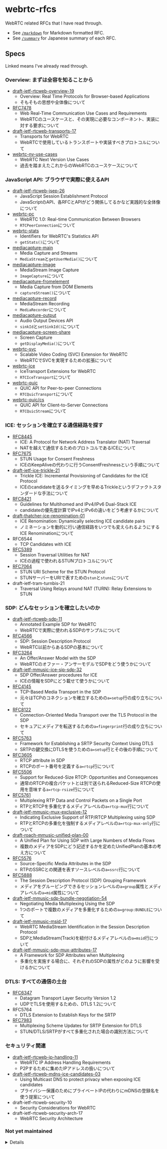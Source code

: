 # webrtc-rfcs

WebRTC related RFCs that I have read through.

- See [`/markdown`](./markdown) for Markdown formatted RFC.
- See [`/summary`](./summary) for Japanese summary of each RFC.

## Specs

Linked means I've already read through.

### Overview: まずは全容を知ることから

- [draft-ietf-rtcweb-overview-19](./summary/draft-ietf-rtcweb-overview-19.md)
  - Overview: Real Time Protocols for Browser-based Applications
  - そもそもの思想や全体像について
- [RFC7478](./summary/rfc7478.md)
  - Web Real-Time Communication Use Cases and Requirements
  - WebRTCのユースケースと、その実現に必要なコンポーネント、実装に対する要求について
- [draft-ietf-rtcweb-transports-17](./summary/draft-ietf-rtcweb-transports-17.md)
  - Transports for WebRTC
  - WebRTCで使用しているトランスポートや実装すべきプロトコルについて
- [webrtc-nv-use-cases](https://w3c.github.io/webrtc-nv-use-cases/)
  - WebRTC Next Version Use Cases
  - 過去を踏まえたこれからのWebRTCのユースケースについて

### JavaScript API: ブラウザで実際に使えるAPI

- [draft-ietf-rtcweb-jsep-26](./summary/draft-ietf-rtcweb-jsep-26.md)
  - JavaScript Session Establishment Protocol
  - JavaScriptのAPI、各RFCとAPIがどう関係してるかなど実践的な全体像について
- [webrtc-pc](https://w3c.github.io/webrtc-pc/)
  - WebRTC 1.0: Real-time Communication Between Browsers
  - `RTCPeerConnection`について
- [webrtc-stats](https://w3c.github.io/webrtc-stats/)
  - Identifiers for WebRTC's Statistics API
  - `getStats()`について
- [mediacapture-main](https://w3c.github.io/mediacapture-main/)
  - Media Capture and Streams
  - `MediaStream`と`getUserMedia()`について
- [mediacapture-image](https://w3c.github.io/mediacapture-image/)
  - MediaStream Image Capture
  - `ImageCapture`について
- [mediacapture-fromelement](https://w3c.github.io/mediacapture-fromelement/)
  - Media Capture from DOM Elements
  - `captureStream()`について
- [mediacapture-record](https://w3c.github.io/mediacapture-record/)
  - MediaStream Recording
  - `MediaRecorder`について
- [mediacapture-output](https://w3c.github.io/mediacapture-output/)
  - Audio Output Devices API
  - `sinkId`と`setSinkId()`について
- [mediacapture-screen-share](https://w3c.github.io/mediacapture-screen-share/)
  - Screen Capture
  - `getDisplayMedia()`について
- [webrtc-svc](https://w3c.github.io/webrtc-svc/)
  - Scalable Video Coding (SVC) Extension for WebRTC
  - WebRTCでSVCを実現するための拡張について
- [webrtc-ice](https://w3c.github.io/webrtc-ice/)
  - IceTransport Extensions for WebRTC
  - `RTCIceTransport`について
- [webrtc-quic](https://w3c.github.io/webrtc-quic/)
  - QUIC API for Peer-to-peer Connections
  - `RTCQuicTransport`について
- [webrtc-quic/cs](https://w3c.github.io/webrtc-quic/cs.html)
  - QUIC API for Client-to-Server Connections
  - `RTCQuicStream`について

### ICE: セッションを確立する通信経路を探す

- [RFC8445](./summary/rfc8445.md)
  - ICE: A Protocol for Network Address Translator (NAT) Traversal
  - NATを越えて通信するためのプロトコルであるICEについて
- [RFC7675](./summary/rfc7675.md)
  - STUN Usage for Consent Freshness
  - ICEのKeepAliveの代わりに行うConsentFreshnessという手順について
- [draft-ietf-ice-trickle-21](./summary/draft-ietf-ice-trickle-21.md)
  - Trickle ICE: Incremental Provisioning of Candidates for the ICE Protocol
  - ICEのcandidateを送るタイミングを早めるTrickleというデファクトスタンダードな手法について
- [RFC8421](./summary/rfc8421.md)
  - Guidelines for Multihomed and IPv4/IPv6 Dual-Stack ICE
  - candidateの優先度計算でIPv4とIPv6の違いをどう考慮するかについて
- [draft-thatcher-ice-renomination-01](./summary/draft-thatcher-ice-renomination-01.md)
  - ICE Renomination: Dynamically selecting ICE candidate pairs
  - ノミネーションを動的に行い通信経路をいつでも変えられるようにするICE Renominationについて
- RFC6544
  - TCP Candidates with ICE
- [RFC5389](./summary/rfc5389.md)
  - Session Traversal Utilities for NAT
  - ICEの過程で使われるSTUNプロトコルについて
- [RFC7064](./summary/rfc7064.md)
  - STUN URI Scheme for the STUN Protocol
  - STUNサーバーをURIで表すための`stun`と`stuns`について
- draft-ietf-tram-turnbis-21
  - Traversal Using Relays around NAT (TURN): Relay Extensions to STUN

### SDP: どんなセッションを確立したいのか

- [draft-ietf-rtcweb-sdp-11](./summary/draft-ietf-rtcweb-sdp-11.md)
  - Annotated Example SDP for WebRTC
  - WebRTCで実際に使われるSDPのサンプルについて
- [RFC4566](./summary/rfc4556.md)
  - SDP: Session Description Protocol
  - WebRTC以前からあるSDPの基本について
- [RFC3264](./summary/rfc3264.md)
  - An Offer/Answer Model with the SDP
  - WebRTCのオファー・アンサーモデルでSDPをどう使うかについて
- [draft-ietf-mmusic-ice-sip-sdp-32](./summary/draft-ietf-mmusic-ice-sip-sdp-32.md)
  - SDP Offer/Answer procedures for ICE
  - ICEの情報をSDPにどう載せて使うかについて
- [RFC4145](./summary/rfc4145.md)
  - TCP-Based Media Transport in the SDP
  - 元々はTCPのコネクションを確立するための`a=setup`行の成り立ちについて
- [RFC8122](./summary/rfc8122.md)
  - Connection-Oriented Media Transport over the TLS Protocol in the SDP
  - セキュアにメディアを転送するための`a=fingerprint`行の成り立ちについて
- [RFC5763](./summary/rfc5763.md)
  - Framework for Establishing a SRTP Security Context Using DTLS
  - SRTPの鍵交換にDTLSを使うための`a=setup`行とその後の手順について
- [RFC3605](./summary/rfc3605.md)
  - RTCP attribute in SDP
  - RTCPのポート番号を定義する`a=rtcp`行について
- [RFC5506](./summary/rfc5506.md)
  - Support for Reduced-Size RTCP: Opportunities and Consequences
  - 通常のRTCPの複合パケットとは別で送られるReduced-Size RTCPの使用を意味する`a=rtcp-rsize`行について
- [RFC5761](./summary/rfc5761.md)
  - Multiplexing RTP Data and Control Packets on a Single Port
  - RTPとRTCPを多重化するメディアレベルの`a=rtcp-mux`行について
- [draft-ietf-mmusic-mux-exclusive-12](./summary/draft-ietf-mmusic-mux-exclusive-12.md)
  - Indicating Exclusive Support of RTP/RTCP Multiplexing using SDP
  - RTPとRTCPの多重化を強制するメディアレベルの`a=rtcp-mux-only`行について
- [draft-roach-mmusic-unified-plan-00](./summary/draft-roach-mmusic-unified-plan-00.md)
  - A Unified Plan for Using SDP with Large Numbers of Media Flows
  - 複数のメディアをSDPにどう記述するかを定めたUnifiedPlanの基本の考え方について
- [RFC5576](./summary/rfc5576.md)
  - Source-Specific Media Attributes in the SDP
  - RTPのSSRCとの関連を表すソースレベルの`a=ssrc`行について
- [RFC5888](./summary/rfc5888.md)
  - The Session Description Protocol (SDP) Grouping Framework
  - メディアをグルーピングできるセッションレベルの`a=group`属性とメディアレベルの`a=mid`属性について
- [draft-ietf-mmusic-sdp-bundle-negotiation-54](./summary/draft-ietf-mmusic-sdp-bundle-negotiation-54.md)
  - Negotiating Media Multiplexing Using the SDP
  - 1つのポートで複数のメディアを多重化するための`a=group:BUNDLE`について
- [draft-ietf-mmusic-msid-17](./summary/draft-ietf-mmusic-msid-17.md)
  - WebRTC MediaStream Identification in the Session Description Protocol
  - SDPとMediaStream(Track)を紐付けるメディアレベルの`a=msid`行について
- [draft-ietf-mmusic-sdp-mux-attributes-17](./summary/draft-ietf-mmusic-sdp-mux-attributes-17.md)
  - A Framework for SDP Attributes when Multiplexing
  - 多重化を実施する場合に、それぞれのSDPの属性がどのように影響を受けるかについて

### DTLS: すべての通信の土台

- [RFC6347](./summary/rfc6347.md)
  - Datagram Transport Layer Security Version 1.2
  - UDPでTLSを使用するための、DTLS 1.2について
- RFC5764
  - DTLS Extension to Establish Keys for the SRTP
- [RFC7983](./summary/rfc7983.md)
  - Multiplexing Scheme Updates for SRTP Extension for DTLS
  - STUN/DTLS/SRTPがすべて多重化された場合の識別方法について


### セキュリティ関連
- [draft-ietf-rtcweb-ip-handling-11](./summary/draft-ietf-rtcweb-ip-handling-11.md)
  - WebRTC IP Address Handling Requirements
  - P2Pするために集めたIPアドレスの扱いについて
- [draft-ietf-rtcweb-mdns-ice-candidates-03](./summary/draft-ietf-rtcweb-mdns-ice-candidates-03.md)
  - Using Multicast DNS to protect privacy when exposing ICE candidates
  - プライバシー保護のためにプライベートIPの代わりにmDNSの登録名を使う提案について
- draft-ietf-rtcweb-security-10
  - Security Considerations for WebRTC
- draft-ietf-rtcweb-security-arch-17
  - WebRTC Security Architecture

### Not yet maintained

<details>

---

### MediaChannel: RTPとその拡張、コーデック

- RFC3550
  - RTP: A Transport Protocol for Real-Time Applications
- RFC3711
  - The Secure Real-time Transport Protocol (SRTP)
- draft-ietf-rtcweb-rtp-usage-26
  - WebRTC Media Transport and Use of RTP
- RFC7742
  - WebRTC Video Processing and Codec Requirements
- RFC7874
  - WebRTC Audio Processing and Codec Requirements
- RFC4588
  - RTP Retransmission Payload Format
- RFC5956
  - Forward Error Correction Grouping Semantics in the SDP

### DataChannel: SCTPとそのラッパー

- draft-ietf-rtcweb-data-channel-13
  - WebRTC Data Channels
- draft-ietf-rtcweb-data-protocol-09
  - WebRTC Data Channel Establishment Protocol
- RFC4960
  - Stream Control Transmission Protocol

### Simulcast / SVC

- draft-ietf-mmusic-sdp-simulcast-14
  - Using Simulcast in SDP and RTP Sessions
- draft-ietf-mmusic-rid-15
  - RTP Payload Format Restrictions
- draft-ietf-avtext-rid-09
  - RTP Stream Identifier Source Description (SDES)

---

</details>
